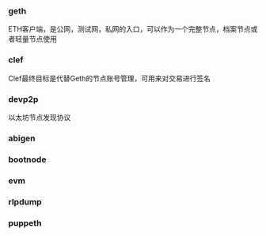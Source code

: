 ### geth

ETH客户端，是公网，测试网，私网的入口，可以作为一个完整节点，档案节点或者轻量节点使用


### clef

Clef最终目标是代替Geth的节点账号管理，可用来对交易进行签名

### devp2p

以太坊节点发现协议

### abigen



### bootnode


### evm

### rlpdump

### puppeth
